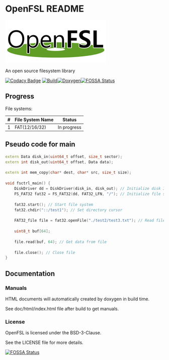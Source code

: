 # OpenFSL README

![openfsl-logo](https://raw.githubusercontent.com/kms1212/OpenFSL/main/doc/logo/openfsl-dark-320x135.png)

An open source filesystem library

[![Codacy Badge](https://api.codacy.com/project/badge/Grade/50024e0d09f8430097c8ad57dbb52938)](https://app.codacy.com/gh/kms1212/OpenFSL?utm_source=github.com&utm_medium=referral&utm_content=kms1212/OpenFSL&utm_campaign=Badge_Grade_Settings)
[![Build](https://github.com/kms1212/OpenFSL/actions/workflows/Build.yml/badge.svg)](https://github.com/kms1212/OpenFSL/actions/workflows/Build.yml)[![Doxygen](https://github.com/kms1212/OpenFSL/actions/workflows/Doxygen.yml/badge.svg)](https://github.com/kms1212/OpenFSL/actions/workflows/Doxygen.yml)[![FOSSA Status](https://app.fossa.com/api/projects/git%2Bgithub.com%2Fkms1212%2FOpenFSL.svg?type=shield)](https://app.fossa.com/projects/git%2Bgithub.com%2Fkms1212%2FOpenFSL?ref=badge_shield)


## Progress

File systems:

| #    | File System Name     | Status          |
| ---- | -------------------- | --------------- |
| 1    | FAT(12/16/32)        | In progress     |



## Pseudo code for main

```c++
extern Data disk_in(uint64_t offset, size_t sector);
extern int disk_out(uint64_t offset, Data data);

extern int mem_copy(char* dest, char* src, size_t size);

void fsctrl_main() {
    DiskDriver dd = DiskDriver(disk_in, disk_out); // Initialize disk I/O driver
    FS_FAT32 fat32 = FS_FAT32(dd, FAT32_LFN, "/"); // Initialize file system
    
    fat32.start(); // Start file system
    fat32.chdir("::/test1"); // Set directory cursor
    
    FAT32_file file = fat32.openFile("./test2/test3.txt"); // Read file from disk
    
    uint8_t buf[64];
    
    file.read(buf, 64); // Get data from file
    
    file.close(); // Close file
}
```

## Documentation

### Manuals

HTML documents will automatically created by doxygen in build time.

See doc/html/index.html file after build to get manuals.

### License

OpenFSL is licensed under the BSD-3-Clause.

See the LICENSE file for more details.


[![FOSSA Status](https://app.fossa.com/api/projects/git%2Bgithub.com%2Fkms1212%2FOpenFSL.svg?type=large)](https://app.fossa.com/projects/git%2Bgithub.com%2Fkms1212%2FOpenFSL?ref=badge_large)
